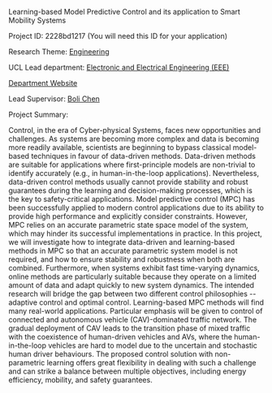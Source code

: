 Learning-based Model Predictive Control and its application to Smart Mobility Systems

Project ID: 2228bd1217
(You will need this ID for your application)

Research Theme: [Engineering](../themes/engineering.md)

UCL Lead department: [Electronic and Electrical Engineering (EEE)](../departments/electronic-and-electrical-engineering.md)

[Department Website](https://www.ucl.ac.uk/electronic-electrical-engineering)

Lead Supervisor: [Boli Chen](https://iris.ucl.ac.uk/iris/browse/profile?upi=BCHEB76)

Project Summary:

Control, in the era of Cyber-physical Systems, faces new opportunities and challenges. As systems are becoming more complex and data is becoming more readily available, scientists are beginning to bypass classical model-based techniques in favour of data-driven methods. Data-driven methods are suitable for applications where first-principle models are non-trivial to identify accurately (e.g., in human-in-the-loop applications). Nevertheless, data-driven control methods usually cannot provide stability and robust guarantees during the learning and decision-making processes, which is the key to safety-critical applications. Model predictive control (MPC) has been successfully applied to modern control applications due to its ability to provide high performance and explicitly consider constraints. However, MPC relies on an accurate parametric state space model of the system, which may hinder its successful implementations in practice. In this project, we will investigate how to integrate data-driven and learning-based methods in MPC so that an accurate parametric system model is not required, and how to ensure stability and robustness when both are combined. Furthermore, when systems exhibit fast time-varying dynamics, online methods are particularly suitable because they operate on a limited amount of data and adapt quickly to new system dynamics. The intended research will bridge the gap between two different control philosophies -- adaptive control and optimal control. Learning-based MPC methods will find many real-world applications. Particular emphasis will be given to control of connected and autonomous vehicle (CAV)-dominated traffic network. The gradual deployment of CAV leads to the transition phase of mixed traffic with the coexistence of human-driven vehicles and AVs, where the human-in-the-loop vehicles are hard to model due to the uncertain and stochastic human driver behaviours. The proposed control solution with non-parametric learning offers great flexibility in dealing with such a challenge and can strike a balance between multiple objectives, including energy efficiency, mobility, and safety guarantees.